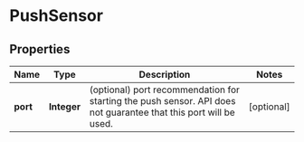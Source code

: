 

# PushSensor

## Properties

Name | Type | Description | Notes
------------ | ------------- | ------------- | -------------
**port** | **Integer** | (optional) port recommendation for starting the push sensor. API does not guarantee that this port will be used.  |  [optional]



